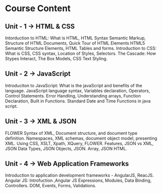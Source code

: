 # Course Content
## Unit - 1 -> HTML & CSS
Intorduction to HTML: What is HTML, HTML Syntax
Semantic Markup, Structure of HTML Documents, Quick Tour of HTML Elements
HTML5 Semantic Structure Elements, HTML Tables and forms.
Introduction to CSS: What is CSS, CSS syntax, Location of Styles, Selectors.
The Cascade: How Stypes Interact, The Box Models, CSS Text Styling.

## Unit - 2 -> JavaScript
Introduciton to JavaScript: What is the javaScript and benefits of the language.
JavaScript language syntax, Variables declaration, Operators, Control Statements.
Error Handling, Understanding arrays, Function Declaration, Built in Functions.
Standard Date and Time Functions in java script.

## Unit - 3 -> XML & JSON
FLOWER
Syntax of XML, Document structure, and document type definition.
Namespaces, XML schemas, document object model, presenting XML.
Using CSS, XSLT, Xpath, XQuery, FLOWER.
Features, JSON vs XML, JSON Data Types, JSON Objects, JSON.
Array, JSON HTML.

## Unit - 4 -> Web Application Frameworks
Introduction to application development frameworks - AngularJS, ReacJS.
Angular JS: Introfuction ,Angular JS Expressions, Modules, Data Binding, Controllers.
DOM, Events, Forms, Validations.

